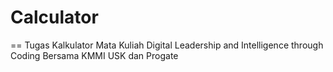 # Calculator
==
Tugas Kalkulator Mata Kuliah Digital Leadership and Intelligence through Coding Bersama KMMI USK dan Progate
